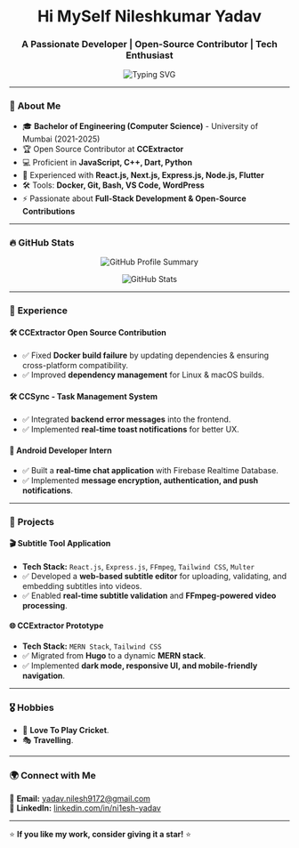 <h1 align="center">Hi MySelf Nileshkumar Yadav</h1>
<h3 align="center">A Passionate Developer | Open-Source Contributor | Tech Enthusiast</h3>

<p align="center">
  <img src="https://readme-typing-svg.herokuapp.com?font=Fira+Code&duration=3000&pause=1000&color=F75C7E&width=435&lines=Software+Developer;Open-Source+Contributor;Always+learning+new+things!" alt="Typing SVG" />
</p>

---

### 🌟 **About Me**
- 🎓 **Bachelor of Engineering (Computer Science)** - University of Mumbai (2021-2025)
- 🏆 Open Source Contributor at **CCExtractor**
- 💻 Proficient in **JavaScript, C++, Dart, Python**
- 🚀 Experienced with **React.js, Next.js, Express.js, Node.js, Flutter**
- 🛠️ Tools: **Docker, Git, Bash, VS Code, WordPress**
- ⚡ Passionate about **Full-Stack Development & Open-Source Contributions**

---

### 🔥 **GitHub Stats**

<!-- Alternative for Activity Graph -->
<p align="center">
  <img src="https://github-profile-summary-cards.vercel.app/api/cards/profile-details?username=Ni1esh-Yadav&theme=radical" alt="GitHub Profile Summary" />
</p>

<p align="center">
  <img src="https://github-readme-stats.vercel.app/api?username=Ni1esh-Yadav&show_icons=true&theme=radical" alt="GitHub Stats" />
</p>

---

### 📌 **Experience**
#### 🛠 **CCExtractor Open Source Contribution**
- ✅ Fixed **Docker build failure** by updating dependencies & ensuring cross-platform compatibility.
- ✅ Improved **dependency management** for Linux & macOS builds.

#### 🛠 **CCSync - Task Management System**
- ✅ Integrated **backend error messages** into the frontend.
- ✅ Implemented **real-time toast notifications** for better UX.

#### 📱 **Android Developer Intern**
- ✅ Built a **real-time chat application** with Firebase Realtime Database.
- ✅ Implemented **message encryption, authentication, and push notifications**.

---

### 🚀 **Projects**
#### 🎬 **Subtitle Tool Application**
- **Tech Stack:** `React.js`, `Express.js`, `FFmpeg`, `Tailwind CSS`, `Multer`
- ✅ Developed a **web-based subtitle editor** for uploading, validating, and embedding subtitles into videos.
- ✅ Enabled **real-time subtitle validation** and **FFmpeg-powered video processing**.

#### 🌐 **CCExtractor Prototype**
- **Tech Stack:** `MERN Stack`, `Tailwind CSS`
- ✅ Migrated from **Hugo** to a dynamic **MERN stack**.
- ✅ Implemented **dark mode, responsive UI, and mobile-friendly navigation**.

---

### 🎖 **Hobbies**
- 🏏 **Love To Play Cricket**.
- 🎭 **Travelling**.

---

### 🌍 **Connect with Me**
📩 **Email:** [yadav.nilesh9172@gmail.com](mailto:yadav.nilesh9172@gmail.com)  
🔗 **LinkedIn:** [linkedin.com/in/ni1esh-yadav](https://www.linkedin.com/in/ni1esh-yadav/)  

---

⭐ **If you like my work, consider giving it a star!** ⭐  
